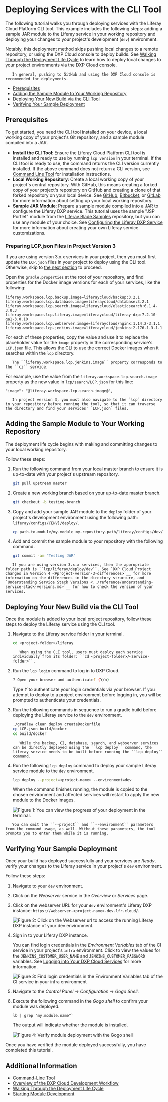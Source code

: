 # Deploying Services with the CLI Tool

The following tutorial walks you through deploying services with the Liferay Cloud Platform CLI tool. This example includes the following steps: adding a sample JAR module to the Liferay service in your working repository and deploying your changes to your project's development (`dev`) environment.

Notably, this deployment method skips pushing local changes to a remote repository, or using the DXP Cloud console to deploy builds. See [Walking Through the Deployment Life Cycle](./walking-through-the-deployment-life-cycle.md) to learn how to deploy local changes to your project environments via the DXP Cloud console.

```tip::
   In general, pushing to GitHub and using the DXP Cloud console is recommended for deployments.
```

* [Prerequisites](#prerequisites)
* [Adding the Sample Module to Your Working Repository](#adding-the-sample-module-to-your-working-repository)
* [Deploying Your New Build via the CLI Tool](#deploying-your-new-build-via-the-cli-tool)
* [Verifying Your Sample Deployment](#verifying-your-sample-deployment)

## Prerequisites

To get started, you need the CLI tool installed on your device, a local working copy of your project's Git repository, and a sample module compiled into a JAR.

* **Install the CLI Tool**: Ensure the Liferay Cloud Platform CLI tool is installed and ready to use by running `lcp version` in your terminal. If the CLI tool is ready to use, the command returns the CLI version currently installed. If the above command does not return a CLI version, see [Command Line Tool](../reference/command-line-tool.md) for installation instructions.
* **Local Working Repository**: Create a local working copy of your project's central repository. With GitHub, this means creating a forked copy of your project's repository on GitHub and creating a clone of that forked repository on your local device. See [GitHub](https://docs.github.com/en/github/creating-cloning-and-archiving-repositories/cloning-a-repository-from-github), [Bitbucket](https://confluence.atlassian.com/bitbucketserver/clone-a-repository-790632786.html), or [GitLab](https://docs.gitlab.com/ee/university/training/topics/getting_started.html#instantiate-workflow-with-clone) for more information about setting up your local working repository.
* **Sample JAR Module**: Prepare a sample module compiled into a JAR to configure the Liferay DXP service. This tutorial uses the sample "JSP Portlet" module from the [Liferay Blade Samples](https://github.com/liferay/liferay-blade-samples) repository, but you can use any module of your choice. See [Configuring the Liferay DXP Service](../using-the-liferay-dxp-service/configuring-the-liferay-dxp-service.md) for more information about creating your own Liferay service customizations.

### Preparing LCP.json Files in Project Version 3

If you are using version 3.x.x services in your project, then you must first update the `LCP.json` files in your project to deploy using the CLI tool. Otherwise, skip to [the next section](#adding-the-sample-module-to-your-working-repository) to proceed.

Open the `gradle.properties` at the root of your repository, and find properties for the Docker image versions for each of your services, like the following:

```properties
liferay.workspace.lcp.backup.image=liferaycloud/backup:3.2.1
liferay.workspace.lcp.database.image=liferaycloud/database:3.2.1
liferay.workspace.lcp.search.image=liferaycloud/elasticsearch:6.1.4-3.0.3
liferay.workspace.lcp.liferay.image=liferaycloud/liferay-dxp:7.2.10-ga1-3.0.10
liferay.workspace.lcp.webserver.image=liferaycloud/nginx:1.14.2-3.1.1
liferay.workspace.lcp.jenkins.image=liferaycloud/jenkins:2.176.1-3.1.1
```

For each of these properties, copy the value and use it to replace the placeholder value for the `image` property in the corresponding service's `LCP.json` file. This allows the CLI to use the correct Docker images when it searches within the `lcp` directory.

```note::
   The ``liferay.workspace.lcp.jenkins.image`` property corresponds to the ``ci`` service.
```

For example, use the value from the `liferay.workspace.lcp.search.image` property as the new value in `lcp/search/LCP.json` for this line:

```properties
"image": "@liferay.workspace.lcp.search.image@",
```

```important::
   In project version 3, you must also navigate to the `lcp` directory in your repository before running the tool, so that it can traverse the directory and find your services' `LCP.json` files.
```

## Adding the Sample Module to Your Working Repository

The deployment life cycle begins with making and committing changes to your local working repository.

Follow these steps:

1. Run the following command from your local master branch to ensure it is up-to-date with your project's upstream repository.

   ```bash
   git pull upstream master
   ```

1. Create a new working branch based on your up-to-date master branch.

   ```bash
   git checkout -b testing-branch
   ```

1. Copy and add your sample JAR module to the `deploy` folder of your project's development environment using the following path: `liferay/configs/{ENV}/deploy/`.

   ```bash
   cp path-to-module/my-module my-repository-path/liferay/configs/dev/deploy
   ```

1. Add and commit the sample module to your repository with the following command.

   ```bash
   git commit -am "Testing JAR"
   ```

```note::
   If you are using version 3.x.x services, then the appropriate folder path is ``lcp/liferay/deploy/dev``. See `DXP Cloud Project Changes in Version 4 <#project-version-3-differences>`__ for more information on the differences in the directory structure, and `Understanding Service Stack Versions <../reference/understanding-service-stack-versions.md>`__ for how to check the version of your services.
```

## Deploying Your New Build via the CLI Tool

Once the module is added to your local project repository, follow these steps to deploy the Liferay service using the CLI tool.

1. Navigate to the Liferay service folder in your terminal.

   ```bash
   cd <project-folder>/liferay
   ```

   ```note::
      When using the CLI tool, users must deploy each service individually from its folder: ``cd <project-folder>/<service-folder>``.
   ```

1. Run the `lcp login` command to log in to DXP Cloud.

   ```bash
   ? Open your browser and authenticate? (Y/n)
   ```

   Type *Y* to authenticate your login credentials via your browser. If you attempt to deploy to a project environment before logging in, you will be prompted to authenticate your credentials.

1. Run the following commands in sequence to run a gradle build before deploying the Liferay service to the `dev` environment.

   ```bash
   ./gradlew clean deploy createDockerfile
   cp LCP.json build/docker
   cd build/docker
   ```

   ```important::
      While the backup, CI, database, search, and webserver services can be directly deployed using the ``lcp deploy`` command, the liferay service needs to be built before running the ``lcp deploy`` command.
   ```

1. Run the following `lcp deploy` command to deploy your sample Liferay service module to the `dev` environment.

   ```bash
   lcp deploy --project=<project-name> --environment=dev
   ```

   When the command finishes running, the module is copied to the chosen environment and affected services will restart to apply the new module to the Docker images.

   ![Figure 1: You can view the progress of your deployment in the terminal.](./deploying-services-with-the-cli-tool/images/01.png)

```tip::
   You can omit the ``--project`` and ``--environment`` parameters from the command usage, as well. Without these parameters, the tool prompts you to enter them while it is running.
```

## Verifying Your Sample Deployment

Once your build has deployed successfully and your services are *Ready*, verify your changes to the Liferay service in your project's `dev` environment.

Follow these steps:

1. Navigate to your `dev` environment.

1. Click on the *Webserver* service in the *Overview* or *Services* page.

1. Click on the webserver URL for your `dev` environment's Liferay DXP instance: `https://webserver-<project-name>-dev.lfr.cloud/`.

   ![Figure 2: Click on the Webserver url to access the running Liferay DXP instance of your dev environment.](./deploying-services-with-the-cli-tool/images/02.png)

1. Sign in to your Liferay DXP instance.

   You can find login credentials in the *Environment Variables* tab of the CI service in your project's `infra` environment. Click to view the values for the `JENKINS_CUSTOMER_USER_NAME` and `JENKINS_CUSTOMER_PASSWORD` variables. See [Logging into Your DXP Cloud Services](../getting-started/logging-into-your-dxp-cloud-services.md) for more information.

   ![Figure 3: Find login credentials in the Environment Variables tab of the CI service in your infra environment](./deploying-services-with-the-cli-tool/images/03.png)

1. Navigate to the *Control Panel* → *Configuration* → *Gogo Shell*.

1. Execute the following command in the *Gogo shell* to confirm your module was deployed.

   ```
   lb | grep "my.module.name"`
   ```

   The output will indicate whether the module is installed.

   ![Figure 4: Verify module deployment with the Gogo shell](./deploying-services-with-the-cli-tool/images/04.png)

Once you have verified the module deployed successfully, you have completed this tutorial.

## Additional Information

* [Command-Line Tool](../reference/command-line-tool.md)
* [Overview of the DXP Cloud Development Workflow](./overview-of-the-dxp-cloud-deployment-workflow.md)
* [Walking Through the Deployment Life Cycle](./walking-through-the-deployment-life-cycle.md)
* [Starting Module Development](https://help.liferay.com/hc/en-us/articles/360017884192-Starting-Module-Development)
